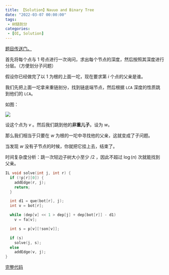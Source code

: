 ```yaml
---
title: 【Solution】Nauuo and Binary Tree
date: "2022-03-07 00:00:00"
tags:
 - 树链剖分
categories:
 - [OI, Solution]
---
```


[题目传送门。](https://loj.ac/p/6669)

<!--more-->

首先将每个点与 $1$ 号点进行一次询问，求出每个节点的深度，然后按照其深度进行分层。（方便划分子问题）

假设你已经做完了以 $1$ 为根的上面一坨，现在要求第 $i$ 个点的父亲是谁。

我们先把上面一坨拿来重链剖分，找到链底端节点，然后根据 $\texttt{LCA}$ 深度的性质跳到他们的 $\texttt{LCA}$。

如图：

![](https://oiwiki.org/graph/images/hld2.png)

设这个点为 $v$ 。然后我们跳到他的**非重儿子**。设为 $w$。

那么我们相当于只要在 $w$ 为根的一坨中寻找他的父亲，这就变成了子问题。

当发现 $w$ 没有子节点的时候，你就把它挂上去，结束了。

时间复杂度分析：跳一次轻边子树大小至少 $/2$ ，因此不超过 $\log(n)$ 次就能找到父亲。

```cpp
IL void solve(int j, int r) {
  if (!p[r][0]) {
    addEdge(r, j);
    return;
  }

  int d1 = que(bot[r], j);
  int v = bot[r];

  while (dep[v] << 1 > dep[j] + dep[bot[r]] - d1)
    v = fa[v];

  int s = p[v][!son[v]];

  if (s)
    solve(j, s);
  else
    addEdge(v, j);
}
```

[完整代码](https://loj.ac/s/1401388)

